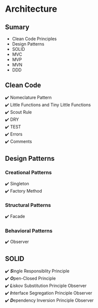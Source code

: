 # Architecture

## Sumary
- Clean Code Principles
- Design Patterns
- SOLID
- MVC
- MVP
- MVN
- DDD

## Clean Code

:heavy_check_mark: Nomeclature Pattern <br />
:heavy_check_mark: Little Functions and Tiny Little Functions <br />
:heavy_check_mark: Scout Rule <br />
:heavy_check_mark: DRY <br />
:heavy_check_mark: TEST <br />
:heavy_check_mark: Errors <br />
:heavy_check_mark: Comments <br />

## Design Patterns

### Creational Patterns
:heavy_check_mark: Singleton <br />
:heavy_check_mark: Factory Method <br />

### Structural Patterns
:heavy_check_mark: Facade <br />

### Behavioral Patterns
:heavy_check_mark: Observer <br />

## SOLID

:heavy_check_mark: ***S***ingle Responsiblity Principle <br />
:heavy_check_mark: ***O***pen-Closed Principle <br />
:heavy_check_mark: ***L***iskov Substitution Principle Observer <br />
:heavy_check_mark: ***I***nterface Segregation Principle Observer <br />
:heavy_check_mark: ***D***ependency Inversion Principle Observer <br />
